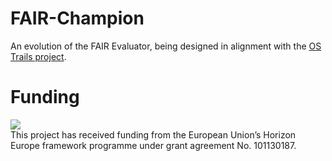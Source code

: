 # FAIR-Champion
An evolution of the FAIR Evaluator, being designed in alignment with the <a href="https://ostrails.eu/">OS Trails project</a>.

# Funding
<img src="https://www.lib.irb.hr/web/media/k2/items/cache/bca1dd559f75f65255fb90327f144139_XL.jpg"/>
<br/>
This project has received funding from the European Union’s Horizon Europe framework programme under grant agreement No. 101130187.

